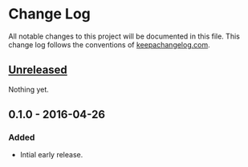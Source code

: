 # Change Log

All notable changes to this project will be documented in this file.
This change log follows the conventions of
[keepachangelog.com](http://keepachangelog.com/).

## [Unreleased]

Nothing yet.

## 0.1.0 - 2016-04-26

### Added

- Intial early release.


[Unreleased]: https://github.com/your-name/dysentery/compare/0.1.0...HEAD

